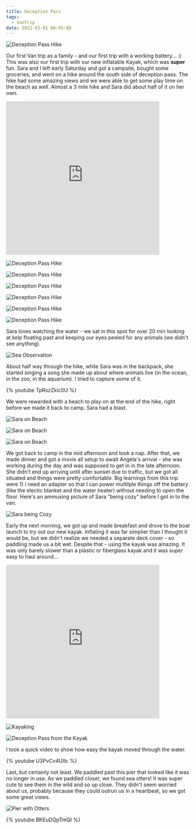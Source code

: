 ```yaml
---
title: Deception Pass
tags:
  - VanTrip
date: 2021-03-01 06:05:08
---
```


![Deception Pass Hike](hiking4.jpg)

Our first Van trip as a family - and our first trip with a working battery... :) This was also our first trip with our new inflatable Kayak, which was **super** fun. Sara and I left early Saturday and got a campsite, bought some groceries, and went on a hike around the south side of deception pass. The hike had some amazing views and we were able to get some play time on the beach as well. Almost a 3 mile hike and Sara did about half of it on her own.

<iframe src='https://www.gaiagps.com/public/cJCeWNWcZU0C1dFqZcr8Msfp?embed=True' style='border:none; overflow-y: hidden; background-color:white; min-width: 320px; max-width:420px; width:100%; height: 420px;' scrolling='no' seamless='seamless'></iframe>

![Deception Pass Hike](hiking1.jpg)

![Deception Pass Hike](hiking2.jpg)

![Deception Pass Hike](hiking3.jpg)

![Deception Pass Hike](hiking5.jpg)

![Deception Pass Hike](hiking6.jpg)

![Deception Pass Hike](hiking7.jpg)

Sara loves watching the water - we sat in this spot for over 20 min looking at kelp floating past and keeping our eyes peeled for any animals (we didn't see anything).

![Sea Observation](sara_looking_at_sea.jpg)

About half way through the hike, while Sara was in the backpack, she started singing a song she made up about where animals live (in the ocean, in the zoo, in the aquarium). I tried to capture some of it.

{% youtube TpRszZkic0U %}

We were rewarded with a beach to play on at the end of the hike, right before we made it back to camp. Sara had a blast.

![Sara on Beach](sara_on_beach1.jpg)

![Sara on Beach](sara_on_beach2.jpg)

![Sara on Beach](sara_on_beach3.jpg)

We got back to camp in the mid afternoon and took a nap. After that, we made dinner and got a movie all setup to await Angela's arrival - she was working during the day and was supposed to get in in the late afternoon. She didn't end up arriving until after sunset due to traffic, but we got all situated and things were pretty comfortable. Big learnings from this trip were 1) I need an adapter so that I can power multilple things off the battery (like the electic blanket and the water heater) without needing to open the floor. Here's an ammusing picture of Sara "being cozy" before I got in to the van.

![Sara being Cozy](sara_sleeping.jpg)

Early the next morning, we got up and made breakfast and drove to the boat launch to try out our new kayak. Inflating it was far simplier than I thought it would be, but we didn't realize we needed a separate deck cover - so paddling made us a bit wet. Despite that - using the kayak was amazing. It was only barely slower than a plastic or fiberglass kayak and it was super easy to haul around...

<iframe src='https://www.gaiagps.com/public/3GSWdlQV7nEeRneTqCDk74ij?embed=True' style='border:none; overflow-y: hidden; background-color:white; min-width: 320px; max-width:420px; width:100%; height: 420px;' scrolling='no' seamless='seamless'></iframe>

![Kayaking](kayaking.jpg)

![Deception Pass from the Kayak](deception_pass_from_boat.jpg)

I took a quick video to show how easy the kayak moved through the water.

{% youtube U3PvCv4UIIc %}

Last, but certainly not least. We paddled past this pier that looked like it was no longer in use. As we paddled closer, we found sea otters! It was super cute to see them in the wild and so up close. They didn't seem worried about us, probably because they could outrun us in a heartbeat, so we got some great views.

![Pier with Otters](pier_with_otters.jpg)

{% youtube BKEuDQpTmQI %}
